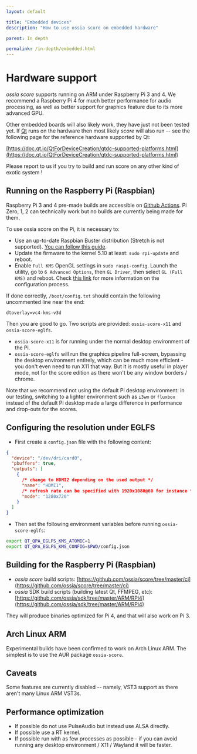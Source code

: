 ```yaml
---
layout: default

title: "Embedded devices"
description: "How to use ossia score on embedded hardware"

parent: In depth

permalink: /in-depth/embedded.html
---
```


# Hardware support

*ossia score* supports running on ARM under Raspberry Pi 3 and 4. We recommend a Raspberry Pi 4 for much better performance for audio processing, as well as better support for graphics feature due to its more advanced GPU.

Other embedded boards will also likely work, they have just not been tested yet. If [Qt](https://qt.io) runs on the hardware then most likely *score* will also run -- see the following page for the reference hardware supported by Qt:

[https://doc.qt.io/QtForDeviceCreation/qtdc-supported-platforms.html](https://doc.qt.io/QtForDeviceCreation/qtdc-supported-platforms.html)

Please report to us if you try to build and run score on any other kind of exotic system !

## Running on the Raspberry Pi (Raspbian)

Raspberry Pi 3 and 4 pre-made builds are accessible on [Github Actions](https://github.com/ossia/score/actions). Pi Zero, 1, 2 can technically work but no builds are currently being made for them.

To use ossia score on the Pi, it is necessary to:

- Use an up-to-date Raspbian Buster distribution (Stretch is not supported). [You can follow this guide](http://baddotrobot.com/blog/2019/08/29/upgrade-raspian-stretch-to-buster/).
- Update the firmware to the kernel 5.10 at least: `sudo rpi-update` and reboot.
- Enable `Full KMS` OpenGL settings in `sudo raspi-config`. Launch the utility, go to `6 Advanced Options`, then `GL Driver`, then select `GL (Full KMS)` and reboot. Check [this link](https://www.raspberrypi.org/documentation/configuration/raspi-config.md) for more information on the configuration process.

If done correctly, `/boot/config.txt` should contain the following uncommented line near the end:

```
dtoverlay=vc4-kms-v3d
```

Then you are good to go. Two scripts are provided: `ossia-score-x11` and `ossia-score-eglfs`.

- `ossia-score-x11` is for running under the normal desktop environment of the Pi.
- `ossia-score-eglfs` will run the graphics pipeline full-screen, bypassing the desktop environment entirely, which can be much more efficient - you don't even need to run X11 that way. But it is mostly useful in player mode, not for the score edition as there won't be any window borders / chrome.

Note that we recommend not using the default Pi desktop environment: in our testing, switching to a lighter environment such as `i3wm` or `fluxbox` instead of the default Pi desktop made a large difference in performance and drop-outs for the scores.

## Configuring the resolution under EGLFS

* First create a `config.json` file with the following content:

```json
{
  "device": "/dev/dri/card0",
  "pbuffers": true,
  "outputs": [
    {
      /* change to HDMI2 depending on the used output */
      "name": "HDMI1",
      /* refresh rate can be specified with 1920x1080@60 for instance */
      "mode": "1280x720"
    }
  ]
}
```

* Then set the following environment variables before running `ossia-score-eglfs`:

```bash
export QT_QPA_EGLFS_KMS_ATOMIC=1
export QT_QPA_EGLFS_KMS_CONFIG=$PWD/config.json
```

## Building for the Raspberry Pi (Raspbian)

- *ossia score* build scripts: [https://github.com/ossia/score/tree/master/ci](https://github.com/ossia/score/tree/master/ci)
- *ossia* SDK build scripts (building latest Qt, FFMPEG, etc): [https://github.com/ossia/sdk/tree/master/ARM/RPi4](https://github.com/ossia/sdk/tree/master/ARM/RPi4)

They will produce binaries optimized for Pi 4, and that will also work on Pi 3.

## Arch Linux ARM

Experimental builds have been confirmed to work on Arch Linux ARM. The simplest is to use the AUR package `ossia-score`.

## Caveats

Some features are currently disabled -- namely, VST3 support as there aren't many Linux ARM VST3s.

## Performance optimization

- If possible do not use PulseAudio but instead use ALSA directly.
- If possible use a RT kernel.
- If possible run with as few processes as possible - if you can avoid running any desktop environment / X11 / Wayland it will be faster.